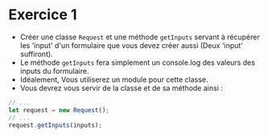 # Exercice 1

- Créer une classe `Request` et une méthode `getInputs` servant à récupérer les 'input' d'un formulaire que vous devez créer aussi (Deux 'input' suffiront).
- Le méthode `getInputs` fera simplement un console.log des valeurs des inputs du formulaire.
- Idéalement, Vous utiliserez un module pour cette classe.
- Vous devrez vous servir de la classe et de sa méthode ainsi : 
```javascript
// ...
let request = new Request();
// ...
request.getInputs(inputs);
```
